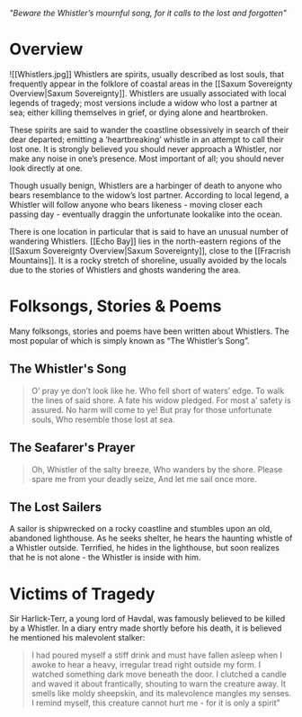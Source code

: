 *"Beware the Whistler’s mournful song, for it calls to the lost and forgotten"*
# Overview
<span class="rightimg"><span class="smallimg"> ![[Whistlers.jpg]] </span></span>Whistlers are spirits, usually described as lost souls, that frequently appear in the folklore of coastal areas in the [[Saxum Sovereignty Overview|Saxum Sovereignty]]. Whistlers are usually associated with local legends of tragedy; most versions include a widow who lost a partner at sea; either killing themselves in grief, or dying alone and heartbroken.

These spirits are said to wander the coastline obsessively in search of their dear departed; emitting a ‘heartbreaking’ whistle in an attempt to call their lost one. It is strongly believed you should never approach a Whistler, nor make any noise in one’s presence. Most important of all; you should never look directly at one.

Though usually benign, Whistlers are a harbinger of death to anyone who bears resemblance to the widow’s lost partner. According to local legend, a Whistler will follow anyone who bears likeness - moving closer each passing day - eventually draggin the unfortunate lookalike into the ocean.

There is one location in particular that is said to have an unusual number of wandering Whistlers. [[Echo Bay]] lies in the north-eastern regions of the [[Saxum Sovereignty Overview|Saxum Sovereignty]], close to the [[Fracrish Mountains]]. It is a rocky stretch of shoreline, usually avoided by the locals due to the stories of Whistlers and ghosts wandering the area.
# Folksongs, Stories & Poems
Many folksongs, stories and poems have been written about Whistlers. The most popular of which is simply known as “The Whistler’s Song”.
## The Whistler's Song
>O’ pray ye don’t look like he.
>Who fell short of waters’ edge.
>To walk the lines of said shore.
>A fate his widow pledged.
>For most a’ safety is assured.
>No harm will come to ye!
>But pray for those unfortunate souls,
>Who resemble those lost at sea.
## The Seafarer's Prayer
>Oh, Whistler of the salty breeze,
>Who wanders by the shore.
>Please spare me from your deadly seize,
>And let me sail once more.
## The Lost Sailers
A sailor is shipwrecked on a rocky coastline and stumbles upon an old, abandoned lighthouse. As he seeks shelter, he hears the haunting whistle of a Whistler outside. Terrified, he hides in the lighthouse, but soon realizes that he is not alone - the Whistler is inside with him.
# Victims of Tragedy
Sir Harlick-Terr, a young lord of Havdal, was famously believed to be killed by a Whistler. In a diary entry made shortly before his death, it is believed he mentioned his malevolent stalker:
>I had poured myself a stiff drink and must have fallen asleep when I awoke to hear a heavy, irregular tread right outside my form. I watched something dark move beneath the door. I clutched a candle and waved it about frantically, shouting to warn the creature away. It smells like moldy sheepskin, and its malevolence mangles my senses. I remind myself, this creature cannot hurt me - for it is only a spirit”
